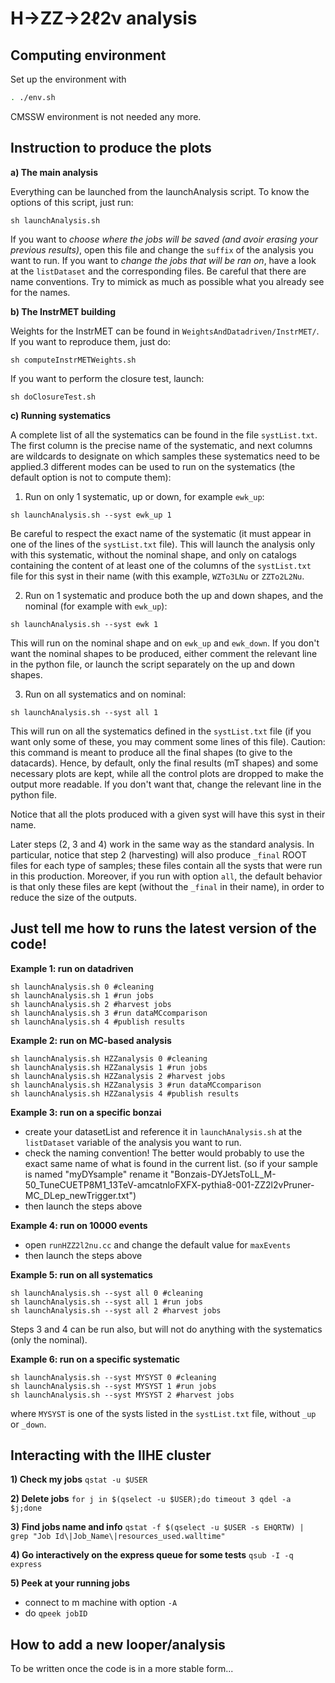# H&rarr;ZZ&rarr;2&ell;2&nu; analysis

## Computing environment

Set up the environment with

```sh
. ./env.sh
```

CMSSW environment is not needed any more.


## Instruction to produce the plots


**a) The main analysis**

Everything can be launched from the launchAnalysis script. To know the options of this script, just run:
```
sh launchAnalysis.sh
```

If you want to *choose where the jobs will be saved (and avoir erasing your previous results)*, open this file and change the `suffix` of the analysis you want to run.
If you want to *change the jobs that will be ran on*, have a look at the `listDataset` and the corresponding files. Be careful that there are name conventions. Try to mimick as much as possible what you already see for the names.

**b) The InstrMET building**

Weights for the InstrMET can be found in `WeightsAndDatadriven/InstrMET/`. If you want to reproduce them, just do:
```
sh computeInstrMETWeights.sh
```
If you want to perform the closure test, launch:
```
sh doClosureTest.sh
```

**c) Running systematics**

A complete list of all the systematics can be found in the file `systList.txt`. The first column is the precise name of the systematic, and next columns are wildcards to designate on which samples these systematics need to be applied.3 different modes can be used to run on the systematics (the default option is not to compute them):

1) Run on only 1 systematic, up or down, for example `ewk_up`:
```
sh launchAnalysis.sh --syst ewk_up 1
```
Be careful to respect the exact name of the systematic (it must appear in one of the lines of the `systList.txt` file). This will launch the analysis only with this systematic, without the nominal shape, and only on catalogs containing the content of at least one of the columns of the `systList.txt` file for this syst in their name (with this example, `WZTo3LNu` or `ZZTo2L2Nu`.

2) Run on 1 systematic and produce both the up and down shapes, and the nominal (for example with `ewk_up`):
```
sh launchAnalysis.sh --syst ewk 1
```
This will run on the nominal shape and on `ewk_up` and `ewk_down`. If you don't want the nominal shapes to be produced, either comment the relevant line in the python file, or launch the script separately on the up and down shapes.

3) Run on all systematics and on nominal:
```
sh launchAnalysis.sh --syst all 1
```
This will run on all the systematics defined in the `systList.txt` file (if you want only some of these, you may comment some lines of this file). Caution: this command is meant to produce all the final shapes (to give to the datacards). Hence, by default, only the final results (mT shapes) and some necessary plots are kept, while all the control plots are dropped to make the output more readable. If you don't want that, change the relevant line in the python file.

Notice that all the plots produced with a given syst will have this syst in their name.

Later steps (2, 3 and 4) work in the same way as the standard analysis. In particular, notice that step 2 (harvesting) will also produce `_final` ROOT files for each type of samples; these files contain all the systs that were run in this production. Moreover, if you run with option `all`, the default behavior is that only these files are kept (without the `_final` in their name), in order to reduce the size of the outputs.


## Just tell me how to runs the latest version of the code!

**Example 1: run on datadriven**
```
sh launchAnalysis.sh 0 #cleaning
sh launchAnalysis.sh 1 #run jobs
sh launchAnalysis.sh 2 #harvest jobs
sh launchAnalysis.sh 3 #run dataMCcomparison
sh launchAnalysis.sh 4 #publish results
```

**Example 2: run on MC-based analysis**
```
sh launchAnalysis.sh HZZanalysis 0 #cleaning
sh launchAnalysis.sh HZZanalysis 1 #run jobs
sh launchAnalysis.sh HZZanalysis 2 #harvest jobs
sh launchAnalysis.sh HZZanalysis 3 #run dataMCcomparison
sh launchAnalysis.sh HZZanalysis 4 #publish results
```

**Example 3: run on a specific bonzai**
   - create your datasetList and reference it in `launchAnalysis.sh` at the `listDataset` variable of the analysis you want to run.
   - check the naming convention! The better would probably to use the exact same name of what is found in the current list. (so if your sample is named "myDYsample" rename it "Bonzais-DYJetsToLL_M-50_TuneCUETP8M1_13TeV-amcatnloFXFX-pythia8-001-ZZ2l2vPruner-MC_DLep_newTrigger.txt")
   - then launch the steps above

**Example 4: run on 10000 events**
   - open `runHZZ2l2nu.cc` and change the default value for `maxEvents`
   - then  launch the steps above

**Example 5: run on all systematics**
```
sh launchAnalysis.sh --syst all 0 #cleaning
sh launchAnalysis.sh --syst all 1 #run jobs
sh launchAnalysis.sh --syst all 2 #harvest jobs
```

Steps 3 and 4 can be run also, but will not do anything with the systematics (only the nominal).

**Example 6: run on a specific systematic**
```
sh launchAnalysis.sh --syst MYSYST 0 #cleaning
sh launchAnalysis.sh --syst MYSYST 1 #run jobs
sh launchAnalysis.sh --syst MYSYST 2 #harvest jobs
```

where `MYSYST` is one of the systs listed in the `systList.txt` file, without `_up` or `_down`.



## Interacting with the IIHE cluster

**1) Check my jobs**
```qstat -u $USER```

**2) Delete jobs**
```for j in $(qselect -u $USER);do timeout 3 qdel -a $j;done```

**3) Find jobs name and info**
```qstat -f $(qselect -u $USER -s EHQRTW) | grep "Job Id\|Job_Name\|resources_used.walltime"```

**4) Go interactively on the express queue for some tests**
```qsub -I -q express```

**5) Peek at your running jobs**
   - connect to m machine with option `-A`
   - do `qpeek jobID`


## How to add a new looper/analysis

To be written once the code is in a more stable form...
